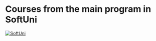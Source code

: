 # Courses from the main program in SoftUni
[![SoftUni](https://www.jobsvisa.eu/upload/images/company/45419ae2ec7e84ef5cc9e4333a4427e6.png)](https://softuni.bg/)
